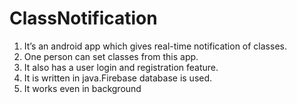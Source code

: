 # ClassNotification
1. It’s an android app which gives real-time notification of classes.
2. One person can set classes from this app.
3. It also has a user login and registration feature.
4. It is written in java.Firebase database is used.
5. It works even in background

